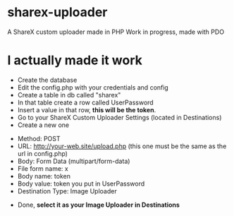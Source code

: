 # sharex-uploader
A ShareX custom uploader made in PHP 
Work in progress, made with PDO

# I actually made it work
- Create the database
- Edit the config.php with your credentials and config
- Create a table in db called "sharex"
- In that table create a row called UserPassword
- Insert a value in that row, **this will be the token**.
- Go to your ShareX Custom Uploader Settings (located in Destinations)
- Create a new one
* Method: POST
* URL: http://your-web.site/upload.php (this one must be the same as the url in config.php)
* Body: Form Data (multipart/form-data)
* File form name: x
* Body name: token
* Body value: token you put in UserPassword
* Destination Type: Image Uploader
- Done, **select it as your Image Uploader in Destinations**




